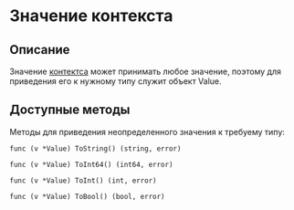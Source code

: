 # Значение контекста

## Описание

Значение [контектса](./context.md) может принимать любое значение, поэтому для приведения его к нужному типу служит объект Value.

## Доступные методы

Методы для приведения неопределенного значения к требуему типу:

```golang
func (v *Value) ToString() (string, error) 

func (v *Value) ToInt64() (int64, error) 

func (v *Value) ToInt() (int, error) 

func (v *Value) ToBool() (bool, error) 

```

